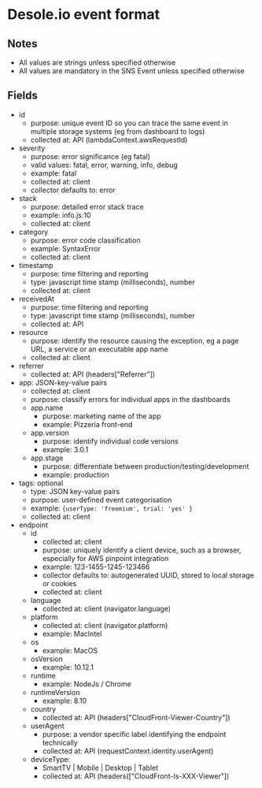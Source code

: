 # Desole.io event format


## Notes

* All values are strings unless specified otherwise
* All values are mandatory in the SNS Event unless specified otherwise

## Fields

* id
  * purpose: unique event ID so you can trace the same event in multiple storage systems (eg from dashboard to logs)
  * collected at: API (lambdaContext.awsRequestId)
* severity
  * purpose: error significance (eg fatal)
  * valid values: fatal, error, warning, info, debug
  * example: fatal
  * collected at: client
  * collector defaults to: error
* stack
  * purpose: detailed error stack trace
  * example: info.js:10
  * collected at: client
* category
  * purpose: error code classification
  * example: SyntaxError
  * collected at: client
* timestamp
  * purpose: time filtering and reporting
  * type: javascript time stamp (milliseconds), number 
  * collected at: client
* receivedAt
  * purpose: time filtering and reporting
  * type: javascript time stamp (milliseconds), number 
  * collected at: API
* resource
  * purpose: identify the resource causing the exception, eg a page URL, a service or an executable app name
  * collected at: client
* referrer
  * collected at: API (headers["Referrer"])
* app: JSON-key-value pairs
  * collected at: client
  * purpose: classify errors for individual apps in the dashboards 
  * app.name
    * purpose: marketing name of the app
    * example: Pizzeria front-end
  * app.version
    * purpose: identify individual code versions
    * example: 3.0.1
  * app.stage
    * purpose: differentiate between production/testing/development
    * example: production    
* tags: optional
  * type: JSON key-value pairs
  * purpose: user-defined event categorisation
  * example: `{userType: 'freemium', trial: 'yes' }`
  * collected at: client
* endpoint
  * id
    * collected at: client
    * purpose: uniquely identify a client device, such as a browser, especially for AWS pinpoint integration
    * example: 123-1455-1245-123466
    * collector defaults to: autogenerated UUID, stored to local storage or cookies
    * collected at: client
  * language 
    * collected at: client (navigator.language)
  * platform
    * collected at: client (navigator.platform)
    * example: MacIntel
  * os
    * example: MacOS
  * osVersion
    * example: 10.12.1
  * runtime
    * example: NodeJs / Chrome
  * runtimeVersion
    * example: 8.10
  * country
    * collected at: API (headers["CloudFront-Viewer-Country"])
  * userAgent
    * purpose: a vendor specific label identifying the endpoint technically
    * collected at: API (requestContext.identity.userAgent)
  * deviceType: 
    * SmartTV | Mobile |  Desktop | Tablet
    * collected at: API (headers(["CloudFront-Is-XXX-Viewer"])
